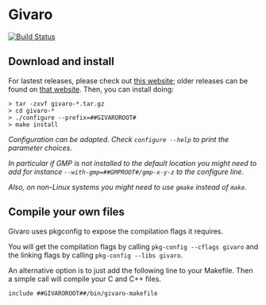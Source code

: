 Givaro
======

[![Build Status](https://ci.inria.fr/linbox/buildStatus/icon?job=Givaro)](https://ci.inria.fr/linbox/job/Givaro/)

Download and install
--------------------

For lastest releases, please check out [this website](http://github.com/linbox-team/givaro); older releases can be found on [that website](https://forge.imag.fr/frs/?group_id=187).
Then, you can install doing:

```
> tar -zxvf givaro-*.tar.gz
> cd givaro-*
> ./configure --prefix=##GIVAROROOT#
> make install
```

*Configuration can be adapted. Check `configure --help` to print the parameter choices.*

*In particular if GMP is not installed to the default location you might need to add for instance `--with-gmp=##GMPROOT#/gmp-x-y-z` to the configure line.*

*Also, on non-Linux systems you might need to use `gmake` instead of `make`.*

Compile your own files
----------------------

Givaro uses pkgconfig to expose the compilation flags it requires.

You will get the compilation flags by calling 
```pkg-config --cflags givaro``` 
and the linking flags by calling 
```pkg-config --libs givaro```.

An alternative option is to just add the following line to your Makefile. Then a simple call will compile your C and C++ files.
```
include ##GIVAROROOT##/bin/givaro-makefile
```
